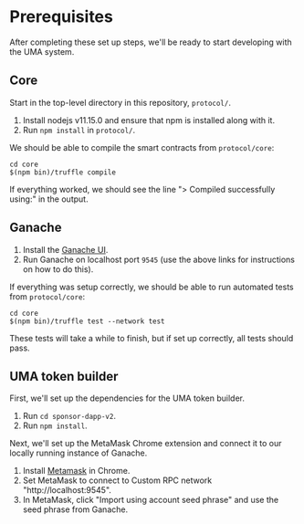 # Prerequisites

After completing these set up steps, we'll be ready to start developing with the UMA system.

## Core

Start in the top-level directory in this repository, `protocol/`.

1. Install nodejs v11.15.0 and ensure that npm is installed along with it.
2. Run `npm install` in `protocol/`.

We should be able to compile the smart contracts from `protocol/core`:

```
cd core
$(npm bin)/truffle compile
```

If everything worked, we should see the line "> Compiled successfully using:" in the output.

## Ganache

1. Install the [Ganache UI](https://truffleframework.com/ganache).
2. Run Ganache on localhost port `9545` (use the above links for instructions on how to do this).

If everything was setup correctly, we should be able to run automated tests from `protocol/core`:

```
cd core
$(npm bin)/truffle test --network test
```

These tests will take a while to finish, but if set up correctly, all tests should pass.

## UMA token builder

First, we'll set up the dependencies for the UMA token builder.
1. Run `cd sponsor-dapp-v2`.
1. Run `npm install`.

Next, we'll set up the MetaMask Chrome extension and connect it to our locally running instance of Ganache.

1. Install [Metamask](https://metamask.io/) in Chrome.
1. Set MetaMask to connect to Custom RPC network "http://localhost:9545".
1. In MetaMask, click "Import using account seed phrase" and use the seed phrase from Ganache.
